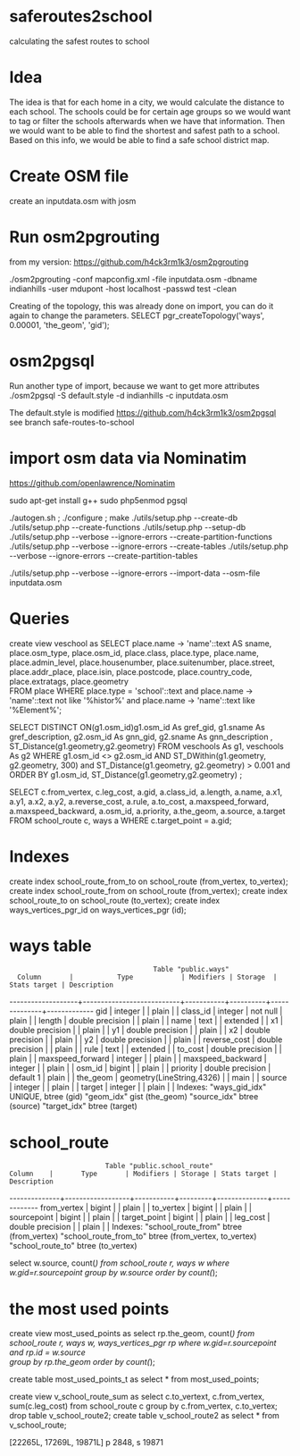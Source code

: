 saferoutes2school
=================

calculating the safest routes to school


Idea
====
The idea is that for each home in a city, we would calculate the distance to
each school. The schools could be for certain age groups so we would want to
tag or filter the schools afterwards when we have that information.
Then we would want to be able to find the shortest and safest path to a
school. Based on this info, we would be able to find a safe school district
map.

 	
Create OSM file
===============
create an inputdata.osm with josm 

Run osm2pgrouting
=================
from my version:
https://github.com/h4ck3rm1k3/osm2pgrouting

./osm2pgrouting  -conf mapconfig.xml -file inputdata.osm  -dbname indianhills -user mdupont -host localhost -passwd test -clean

Creating of the topology, this was already done on import, you can do it again
to change the parameters. 
SELECT pgr_createTopology('ways', 0.00001, 'the_geom', 'gid');


osm2pgsql
=========

Run another type of import, because we want to get more attributes
./osm2pgsql  -S default.style -d indianhills -c inputdata.osm

The default.style is modified https://github.com/h4ck3rm1k3/osm2pgsql see branch safe-routes-to-school

import osm data via Nominatim 
=============================


https://github.com/openlawrence/Nominatim

sudo apt-get install g++
sudo php5enmod pgsql
  
./autogen.sh ;  ./configure ;  make
./utils/setup.php --create-db 
./utils/setup.php --create-functions
./utils/setup.php --setup-db
./utils/setup.php  --verbose --ignore-errors --create-partition-functions
./utils/setup.php  --verbose --ignore-errors --create-tables
./utils/setup.php  --verbose --ignore-errors --create-partition-tables

./utils/setup.php  --verbose --ignore-errors --import-data --osm-file inputdata.osm 

Queries
=======

 create view veschool as SELECT place.name -> 'name'::text AS sname,
    place.osm_type,
    place.osm_id,
    place.class,
    place.type,
    place.name,
    place.admin_level,
    place.housenumber,
    place.suitenumber,
    place.street,
    place.addr_place,
    place.isin,
    place.postcode,
    place.country_code,
    place.extratags,
    place.geometry    
   FROM place
  WHERE place.type = 'school'::text
  and place.name -> 'name'::text not like '%histor%'
  and place.name -> 'name'::text  like '%Element%';


SELECT DISTINCT ON(g1.osm_id)g1.osm_id As gref_gid, g1.sname As gref_description, g2.osm_id As gnn_gid, g2.sname As gnn_description , ST_Distance(g1.geometry,g2.geometry)  FROM veschools As g1, veschools As g2  WHERE g1.osm_id <> g2.osm_id AND ST_DWithin(g1.geometry, g2.geometry, 300) and ST_Distance(g1.geometry, g2.geometry) > 0.001  and ORDER BY g1.osm_id, ST_Distance(g1.geometry,g2.geometry) ;

 SELECT c.from_vertex,
    c.leg_cost,
    a.gid,
    a.class_id,
    a.length,
    a.name,
    a.x1,
    a.y1,
    a.x2,
    a.y2,
    a.reverse_cost,
    a.rule,
    a.to_cost,
    a.maxspeed_forward,
    a.maxspeed_backward,
    a.osm_id,
    a.priority,
    a.the_geom,
    a.source,
    a.target
   FROM school_route c,
    ways a
  WHERE c.target_point = a.gid;

Indexes
=======

create index school_route_from_to on school_route (from_vertex, to_vertex);
create index school_route_from on school_route (from_vertex);
create index school_route_to on school_route (to_vertex);
create index  ways_vertices_pgr_id on     ways_vertices_pgr (id);

ways table
==========
                                        Table "public.ways"
      Column       |           Type            | Modifiers | Storage  | Stats target | Description 
-------------------+---------------------------+-----------+----------+--------------+-------------
 gid               | integer                   |           | plain    |              | 
 class_id          | integer                   | not null  | plain    |              | 
 length            | double precision          |           | plain    |              | 
 name              | text                      |           | extended |              | 
 x1                | double precision          |           | plain    |              | 
 y1                | double precision          |           | plain    |              | 
 x2                | double precision          |           | plain    |              | 
 y2                | double precision          |           | plain    |              | 
 reverse_cost      | double precision          |           | plain    |              | 
 rule              | text                      |           | extended |              | 
 to_cost           | double precision          |           | plain    |              | 
 maxspeed_forward  | integer                   |           | plain    |              | 
 maxspeed_backward | integer                   |           | plain    |              | 
 osm_id            | bigint                    |           | plain    |              | 
 priority          | double precision          | default 1 | plain    |              | 
 the_geom          | geometry(LineString,4326) |           | main     |              | 
 source            | integer                   |           | plain    |              | 
 target            | integer                   |           | plain    |              | 
Indexes:
    "ways_gid_idx" UNIQUE, btree (gid)
    "geom_idx" gist (the_geom)
    "source_idx" btree (source)
    "target_idx" btree (target)


school_route
============
                            Table "public.school_route"
    Column    |       Type       | Modifiers | Storage | Stats target | Description 
--------------+------------------+-----------+---------+--------------+-------------
 from_vertex  | bigint           |           | plain   |              | 
 to_vertex    | bigint           |           | plain   |              | 
 sourcepoint  | bigint           |           | plain   |              | 
 target_point | bigint           |           | plain   |              | 
 leg_cost     | double precision |           | plain   |              | 
Indexes:
    "school_route_from" btree (from_vertex)
    "school_route_from_to" btree (from_vertex, to_vertex)
    "school_route_to" btree (to_vertex)


select w.source, count(*) from school_route r, ways w where w.gid=r.sourcepoint
group by w.source order by count(*);

the most used points
====================

create view most_used_points as select
    rp.the_geom,
    count(*)
from
    school_route r,
    ways w,
    ways_vertices_pgr rp
where
    w.gid=r.sourcepoint
    and
    rp.id = w.source    
group by rp.the_geom
order by count(*);

create table most_used_points_t as select * from most_used_points;




create view v_school_route_sum as select c.to_vertext, c.from_vertex, sum(c.leg_cost) from school_route c group by c.from_vertex, c.to_vertex;
drop table v_school_route2;
create table v_school_route2 as select * from v_school_route;

[22265L, 17269L, 19871L]
p 2848, s 19871
